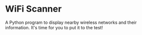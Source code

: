 # WiFi Scanner

A Python program to display nearby wireless networks and their information. It's time for you to put it to the test!
